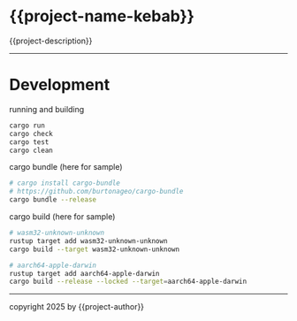 # {{project-name-kebab}}
{{project-description}}


---

# Development
running and building

```sh
cargo run
cargo check
cargo test
cargo clean
```

cargo bundle (here for sample)
```sh
# cargo install cargo-bundle
# https://github.com/burtonageo/cargo-bundle
cargo bundle --release
```

cargo build (here for sample)
```sh
# wasm32-unknown-unknown
rustup target add wasm32-unknown-unknown
cargo build --target wasm32-unknown-unknown

# aarch64-apple-darwin
rustup target add aarch64-apple-darwin
cargo build --release --locked --target=aarch64-apple-darwin
```


---

copyright 2025 by {{project-author}}